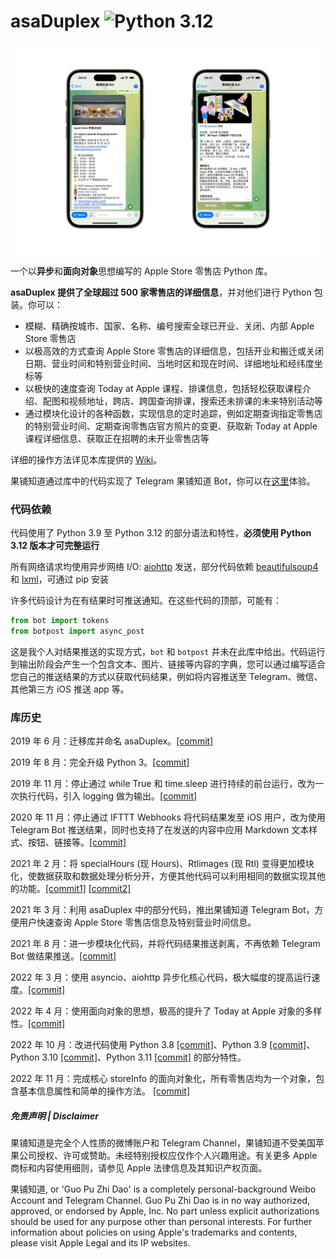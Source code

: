 # asaDuplex ![Python 3.12](https://img.shields.io/badge/python-3.12-blue.svg)

![bot](Retail/bot.jpg)

一个以**异步**和**面向对象**思想编写的 Apple Store 零售店 Python 库。

**asaDuplex 提供了全球超过 500 家零售店的详细信息**，并对他们进行 Python 包装。你可以：

* 模糊、精确按城市、国家、名称、编号搜索全球已开业、关闭、内部 Apple Store 零售店
* 以极高效的方式查询 Apple Store 零售店的详细信息，包括开业和搬迁或关闭日期、营业时间和特别营业时间、当地时区和现在时间、详细地址和经纬度坐标等
* 以极快的速度查询 Today at Apple 课程、排课信息，包括轻松获取课程介绍、配图和视频地址，跨店、跨国查询排课，搜索还未排课的未来特别活动等
* 通过模块化设计的各种函数，实现信息的定时追踪，例如定期查询指定零售店的特别营业时间、定期查询零售店官方照片的变更、获取新 Today at Apple 课程详细信息、获取正在招聘的未开业零售店等

详细的操作方法详见本库提供的 [Wiki](https://github.com/junyilou/asaduplex/wiki)。

果铺知道通过库中的代码实现了 Telegram 果铺知道 Bot，你可以在[这里](https://t.me/guopuzdbot)体验。



### 代码依赖

代码使用了 Python 3.9 至 Python 3.12 的部分语法和特性，**必须使用 Python 3.12 版本才可完整运行**

所有网络请求均使用异步网络 I/O: [aiohttp](https://github.com/aio-libs/aiohttp) 发送，部分代码依赖 [beautifulsoup4](https://pypi.org/project/beautifulsoup4) 和 [lxml](https://github.com/lxml/lxml)，可通过 pip 安装

许多代码设计为在有结果时可推送通知。在这些代码的顶部，可能有：

```python
from bot import tokens
from botpost import async_post
```

这是我个人对结果推送的实现方式，`bot` 和 `botpost` 并未在此库中给出。代码运行到输出阶段会产生一个包含文本、图片、链接等内容的字典，您可以通过编写适合您自己的推送结果的方式以获取代码结果，例如将内容推送至 Telegram、微信、其他第三方 iOS 推送 app 等。



### 库历史

2019 年 6 月：迁移库并命名 asaDuplex。[[commit]](https://github.com/junyilou/asaduplex/commit/e405a00ab74969a7dcacb719bdab2847e59becb8)

2019 年 8 月：完全升级 Python 3。[[commit]](https://github.com/junyilou/asaduplex/commit/a6ac48353a318586751e4a7f901c8c4d2692b26d)

2019 年 11 月：停止通过 while True 和 time.sleep 进行持续的前台运行，改为一次执行代码，引入 logging 做为输出。[[commit]](https://github.com/junyilou/asaduplex/commit/6ca8a09d112fe3a67ac1d28f53ec6446f99b83e7)

2020 年 11 月：停止通过 IFTTT Webhooks 将代码结果发至 iOS 用户，改为使用 Telegram Bot 推送结果，同时也支持了在发送的内容中应用 Markdown 文本样式、按钮、链接等。[[commit]](https://github.com/junyilou/asaduplex/commit/bd1acf74a33dcb44c2076d1aac67559b547d7a0b)

2021 年 2 月：将 specialHours (现 Hours)、Rtlimages (现 Rtl) 变得更加模块化，使数据获取和数据处理分析分开，方便其他代码可以利用相同的数据实现其他的功能。[[commit1]](https://github.com/junyilou/asaduplex/commit/f2d31a134ec074ae699c8df08ab916865d799dc4) [[commit2]](https://github.com/junyilou/asaduplex/commit/0f9157af532ae5f91831217d574099a7841ee247)

2021 年 3 月：利用 asaDuplex 中的部分代码，推出果铺知道 Telegram Bot，方便用户快速查询 Apple Store 零售店信息及特别营业时间信息。

2021 年 8 月：进一步模块化代码，并将代码结果推送剥离，不再依赖 Telegram Bot 做结果推送。[[commit]](https://github.com/junyilou/asaduplex/commit/9537444cadaf4b6b989ff26f3b2313f3aaf8c17c)

2022 年 3 月：使用 asyncio、aiohttp 异步化核心代码，极大幅度的提高运行速度。[[commit]](https://github.com/junyilou/asaduplex/commit/6c7e3b729ab1ced4a8ae8888a5930fc55df8319e)

2022 年 4 月：使用面向对象的思想，极高的提升了 Today at Apple 对象的多样性。[[commit]](https://github.com/junyilou/asaduplex/commit/4d98ae7f00312630479243184e715c929afd5b7a)

2022 年 10 月：改进代码使用 Python 3.8 [[commit]](https://github.com/junyilou/asaduplex/commit/2e7511ed22c38b7272f5b3e041ed6d66f8dcf21c)、Python 3.9 [[commit]](https://github.com/junyilou/asaduplex/commit/dcfa943e543c157ca14a7e14cf98c98732ffc400)、Python 3.10 [[commit]](https://github.com/junyilou/asaduplex/commit/78543f98a8c22b3aa6b93d6bc14d76b5f217e027)、Python 3.11 [[commit]](https://github.com/junyilou/asaduplex/commit/9a3cf1cb049f0587b9dbb5a85500b26b6d77704e) 的部分特性。

2022 年 11 月：完成核心 storeInfo 的面向对象化，所有零售店均为一个对象，包含基本信息属性和简单的操作方法。 [[commit]](https://github.com/junyilou/asaduplex/commit/49ee12f2785bd4a12637321abc72808d859e585b)



##### 免责声明 | Disclaimer

果铺知道是完全个人性质的微博账户和 Telegram Channel，果铺知道不受美国苹果公司授权、许可或赞助。未经特别授权应仅作个人兴趣用途。有关更多 Apple 商标和内容使用细则，请参见 Apple 法律信息及其知识产权页面。

果铺知道, or 'Guo Pu Zhi Dao' is a completely personal-background Weibo Account and Telegram Channel. Guo Pu Zhi Dao is in no way authorized, approved, or endorsed by Apple, Inc. No part unless explicit authorizations should be used for any purpose other than personal interests. For further information about policies on using Apple's trademarks and contents, please visit Apple Legal and its IP websites.